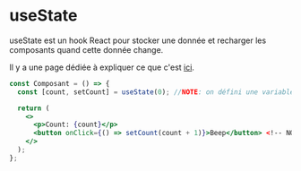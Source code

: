 # useState

useState est un hook React pour stocker une donnée et recharger les composants quand cette donnée change.

Il y a une page dédiée à expliquer ce que c'est [ici](https://fr.react.dev/learn/state-a-components-memory).

```jsx
const Composant = () => {
  const [count, setCount] = useState(0); //NOTE: on défini une variable `count` à 0.

  return (
    <>
      <p>Count: {count}</p>
      <button onClick={() => setCount(count + 1)}>Beep</button> <!-- NOTE: quand on clique sur le button, ajouter 1 à `count`  -->
    </>
  );
};
```
